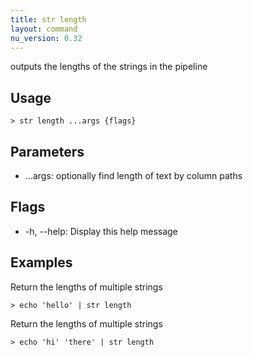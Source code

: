 ```yaml
---
title: str length
layout: command
nu_version: 0.32
---
```

outputs the lengths of the strings in the pipeline

## Usage
```shell
> str length ...args {flags} 
 ```

## Parameters
* ...args: optionally find length of text by column paths

## Flags
* -h, --help: Display this help message

## Examples
  Return the lengths of multiple strings
```shell
> echo 'hello' | str length
 ```

  Return the lengths of multiple strings
```shell
> echo 'hi' 'there' | str length
 ```

